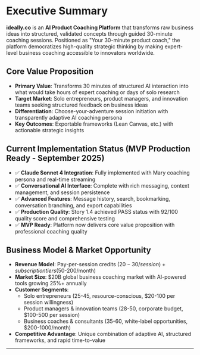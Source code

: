 # Executive Summary

**ideally.co** is an **AI Product Coaching Platform** that transforms raw business ideas into structured, validated concepts through guided 30-minute coaching sessions. Positioned as "Your 30-minute product coach," the platform democratizes high-quality strategic thinking by making expert-level business coaching accessible to innovators worldwide.

## **Core Value Proposition**
- **Primary Value**: Transforms 30 minutes of structured AI interaction into what would take hours of expert coaching or days of solo research
- **Target Market**: Solo entrepreneurs, product managers, and innovation teams seeking structured feedback on business ideas
- **Differentiation**: Choose-your-adventure session initiation with transparently adaptive AI coaching persona
- **Key Outcomes**: Exportable frameworks (Lean Canvas, etc.) with actionable strategic insights

## **Current Implementation Status** (MVP Production Ready - September 2025)
- ✅ **Claude Sonnet 4 Integration**: Fully implemented with Mary coaching persona and real-time streaming
- ✅ **Conversational AI Interface**: Complete with rich messaging, context management, and session persistence
- ✅ **Advanced Features**: Message history, search, bookmarking, conversation branching, and export capabilities
- ✅ **Production Quality**: Story 1.4 achieved PASS status with 92/100 quality score and comprehensive testing
- ✅ **MVP Ready**: Platform now delivers core value proposition with professional coaching quality

## **Business Model & Market Opportunity**
- **Revenue Model**: Pay-per-session credits ($20-30/session) + subscription tiers ($50-200/month)
- **Market Size**: $20B global business coaching market with AI-powered tools growing 25%+ annually
- **Customer Segments**: 
  - Solo entrepreneurs (25-45, resource-conscious, $20-100 per session willingness)
  - Product managers & innovation teams (28-50, corporate budget, $100-500 per session)
  - Business coaches & consultants (35-60, white-label opportunities, $200-1000/month)
- **Competitive Advantage**: Unique combination of adaptive AI, structured frameworks, and rapid time-to-value

---
